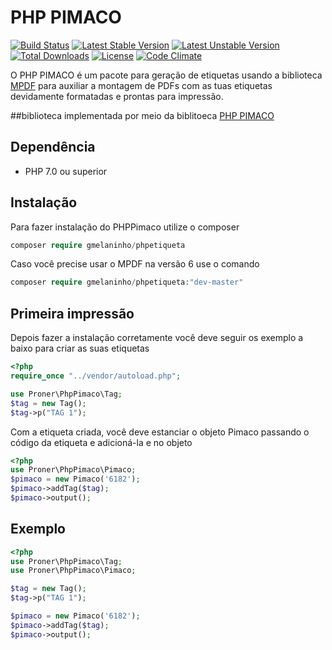 # PHP PIMACO


[![Build Status](https://travis-ci.org/mrprompt/phppimaco.svg?branch=master)](https://travis-ci.org/mrprompt/phppimaco)
[![Latest Stable Version](https://poser.pugx.org/proner/phppimaco/v/stable)](https://packagist.org/packages/proner/phppimaco)
[![Latest Unstable Version](https://poser.pugx.org/proner/phppimaco/v/unstable)](https://packagist.org/packages/proner/phppimaco)
[![Total Downloads](https://poser.pugx.org/proner/phppimaco/downloads)](https://packagist.org/packages/proner/phppimaco)
[![License](https://poser.pugx.org/proner/phppimaco/license.svg)](https://packagist.org/packages/proner/phppimaco)
[![Code Climate](https://codeclimate.com/github/PronerInformatica/phppimaco/badges/gpa.svg)](https://codeclimate.com/github/PronerInformatica/phppimaco)

O PHP PIMACO é um pacote para geração de etiquetas usando a biblioteca <a href="https://github.com/mpdf/mpdf" target="_blank">MPDF</a> para auxiliar a montagem de PDFs com as tuas etiquetas devidamente formatadas e prontas para impressão.

##biblioteca implementada por meio da biblitoeca <a href="https://github.com/PronerInformatica/phppimaco/wiki" target="_blank">PHP PIMACO</a>
## Dependência

- PHP 7.0 ou superior

## Instalação

Para fazer instalação do PHPPimaco utilize o composer
```php
composer require gmelaninho/phpetiqueta
```

Caso você precise usar o MPDF na versão 6 use o comando
```php
composer require gmelaninho/phpetiqueta:"dev-master"
```

## Primeira impressão
Depois fazer a instalação corretamente você deve seguir os exemplo a baixo para criar as suas etiquetas
```php
<?php
require_once "../vendor/autoload.php";

use Proner\PhpPimaco\Tag;
$tag = new Tag();
$tag->p("TAG 1");
```
Com a etiqueta criada, você deve estanciar o objeto Pimaco passando o código da etiqueta e adicioná-la e no objeto
```php
<?php
use Proner\PhpPimaco\Pimaco;
$pimaco = new Pimaco('6182');
$pimaco->addTag($tag);
$pimaco->output();
```

## Exemplo
```php
<?php
use Proner\PhpPimaco\Tag;
use Proner\PhpPimaco\Pimaco;

$tag = new Tag();
$tag->p("TAG 1");

$pimaco = new Pimaco('6182');
$pimaco->addTag($tag);
$pimaco->output();
```
